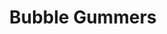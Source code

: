 ---
title: "Bubble Gummers"
url: /las-condes/bubble-gummers-avenida-padre-hurtado-sur/
shop: ropa
---